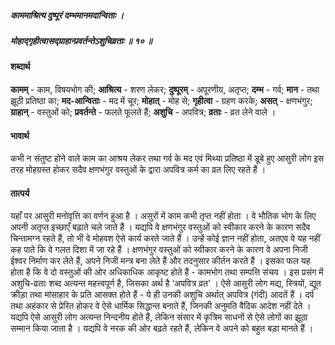 ##### काममाश्रित्य दुष्पूरं दम्भमानमदान्विताः ।
##### मोहाद्गृहीत्वासद्ग्राहान्प्रवर्तन्तेऽशुचिव्रताः ॥ १० ॥

#### शब्दार्थ

**कामम्** - काम, विषयभोग की; **आश्रित्य** - शरण लेकर; **दुष्पूरम्** - अपूरणीय, अतृप्त; **दम्भ** - गर्व; **मान** - तथा झूठी प्रतिष्ठा का; **मद-आन्विताः** - मद में चूर; **मोहात्** - मोह से; **गृहीत्वा** - ग्रहण करके; **असत्** - क्षणभंगुर; **ग्राहान्** - वस्तुओं को; **प्रवर्तन्ते** - फलते फूलते हैं; **अशुचि** - अपवित्र; **व्रताः** - व्रत लेने वाले ।

#### भावार्थ

कभी न संतुष्ट होने वाले काम का आश्रय लेकर तथा गर्व के मद एवं मिथ्या प्रतिष्ठा में डूबे हुए आसुरी लोग इस तरह मोहग्रस्त होकर सदैव क्षणभंगुर वस्तुओं के द्वारा अपवित्र कर्म का व्रत लिए रहते हैं ।

#### तात्पर्य

यहाँ पर आसुरी मनोवृत्ति का वर्णन हुआ है । असुरों में काम कभी तृप्त नहीं होता । वे भौतिक भोग के लिए अपनी अतृप्त इच्छाएँ बढ़ाते चले जाते हैं । यद्यपि वे क्षणभंगुर वस्तुओं को स्वीकार करने के कारण सदैव चिन्तामग्न रहते हैं, तो भी वे मोहवश ऐसे कार्य करते जाते हैं । उन्हें कोई ज्ञान नहीं होता, अतएव वे यह नहीं कह पाते कि वे गलत दिशा में जा रहे हैं । क्षणभंगुर वस्तुओं को स्वीकार करने के कारण वे अपना निजी ईश्वर निर्माण कर लेते हैं, अपने निजी मन्त्र बना लेते हैं और तदनुसार कीर्तन करते हैं । इसका फल यह होता है कि वे दो वस्तुओं की ओर अधिकाधिक आकृष्ट होते हैं - कामभोग तथा सम्पत्ति संचय । इस प्रसंग में अशुचि-व्रताः शब्द अत्यन्त महत्त्वपूर्ण है, जिसका अर्थ है ‘अपवित्र व्रत’ । ऐसे आसुरी लोग मद्य, स्त्रियों, द्यूत क्रीड़ा तथा मांसाहार के प्रति आसक्त होते हैं - ये ही उनकी अशुचि अर्थात् अपवित्र (गंदी) आदतें हैं । दर्प तथा अहंकार से प्रेरित होकर वे ऐसे धार्मिक सिद्धान्त बनाते हैं, जिनकी अनुमति वैदिक आदेश नहीं देते । यद्यपि ऐसे आसुरी लोग अत्यन्त निन्दनीय होते हैं, लेकिन संसार में कृत्रिम साधनों से ऐसे लोगों का झूठा सम्मान किया जाता है । यद्यपि वे नरक की ओर बढ़ते रहते हैं, लेकिन वे अपने को बहुत बड़ा मानते हैं ।